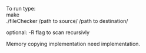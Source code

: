 To run type: <br />
make <br />
./fileChecker /path to source/ /path to destination/

optional: -R flag to scan recursivly

Memory copying implementation need implementation.
